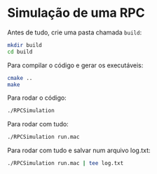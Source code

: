 # Simulação de uma RPC 


Antes de tudo, crie uma pasta chamada `build`:
~~~sh
mkdir build
cd build
~~~

Para compilar o código e gerar os executáveis:
~~~sh
cmake ..
make
~~~

Para rodar o código:
~~~sh
./RPCSimulation
~~~

Para rodar com tudo:
~~~sh
./RPCSimulation run.mac
~~~

Para rodar com tudo e salvar num arquivo log.txt:
~~~sh
./RPCSimulation run.mac | tee log.txt
~~~